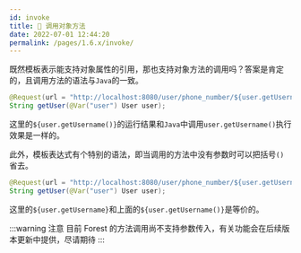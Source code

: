 ```yaml
---
id: invoke
title: 🥝 调用对象方法
date: 2022-07-01 12:44:20
permalink: /pages/1.6.x/invoke/
---
```


既然模板表示能支持对象属性的引用，那也支持对象方法的调用吗？答案是肯定的，且调用方法的语法与`Java`的一致。

```java
@Request(url = "http://localhost:8080/user/phone_number/${user.getUsername()}")
String getUser(@Var("user") User user);
```

这里的`${user.getUsername()}`的运行结果和`Java`中调用`user.getUsername()`执行效果是一样的。

此外，模板表达式有个特别的语法，即当调用的方法中没有参数时可以把括号`()`省去。

```java
@Request(url = "http://localhost:8080/user/phone_number/${user.getUsername}")
String getUser(@Var("user") User user);
```

这里的`${user.getUsername}`和上面的`${user.getUsername()}`是等价的。

:::warning 注意
目前 Forest 的方法调用尚不支持参数传入，有关功能会在后续版本更新中提供，尽请期待
:::
